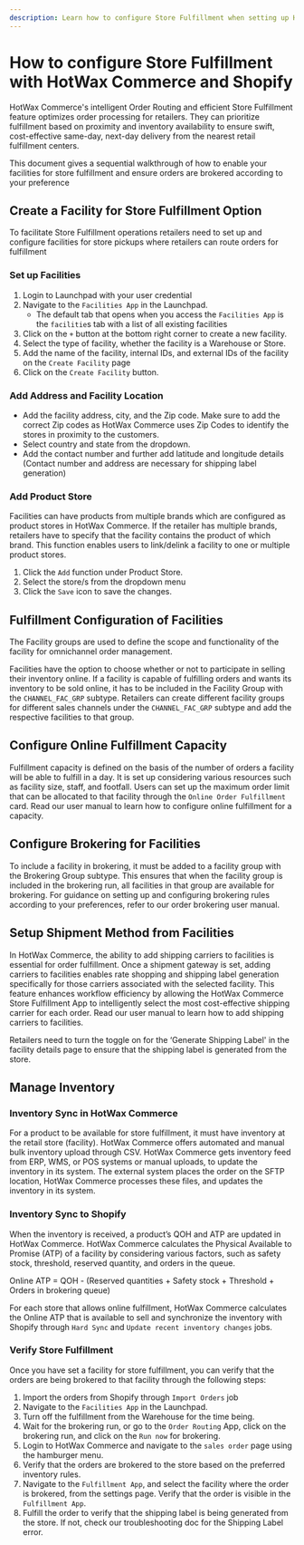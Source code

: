```yaml
---
description: Learn how to configure Store Fulfillment when setting up HotWax Commerce
---
```


# How to configure Store Fulfillment with HotWax Commerce and Shopify

HotWax Commerce's intelligent Order Routing and efficient Store Fulfillment feature optimizes order processing for retailers. They can prioritize fulfillment based on proximity and inventory availability to ensure swift, cost-effective same-day, next-day delivery from the nearest retail fulfillment centers.

This document gives a sequential walkthrough of how to enable your facilities for store fulfillment and ensure orders are brokered according to your preference

## Create a Facility for Store Fulfillment Option

To facilitate Store Fulfillment operations retailers need to set up and configure facilities for store pickups where retailers can route orders for fulfillment

### Set up Facilities

1. Login to Launchpad with your user credential
2. Navigate to the `Facilities App` in the Launchpad.
   - The default tab that opens when you access the `Facilities App` is the `facilitie`s tab with a list of all existing facilities
3. Click on the `+` button at the bottom right corner to create a new facility.
4. Select the type of facility, whether the facility is a Warehouse or Store.
5. Add the name of the facility, internal IDs, and external IDs of the facility on the `Create Facility` page 
6. Click on the `Create Facility` button.

### Add Address and Facility Location

- Add the facility address, city, and the Zip code. Make sure to add the correct Zip codes as HotWax Commerce uses Zip Codes to identify the stores in proximity to the customers.
- Select country and state from the dropdown.
- Add the contact number and further add latitude and longitude details (Contact number and address are necessary for shipping label generation)

### Add Product Store

Facilities can have products from multiple brands which are configured as product stores in HotWax Commerce. If the retailer has multiple brands, retailers have to specify that the facility contains the product of which brand. This function enables users to link/delink a facility to one or multiple product stores.

1. Click the `Add` function under Product Store.
2. Select the store/s from the dropdown menu
3. Click the `Save` icon to save the changes.

## Fulfillment Configuration of Facilities

The Facility groups are used to define the scope and functionality of the facility for omnichannel order management.

Facilities have the option to choose whether or not to participate in selling their inventory online. If a facility is capable of fulfilling orders and wants its inventory to be sold online, it has to be included in the Facility Group with the `CHANNEL_FAC_GRP` subtype. Retailers can create different facility groups for different sales channels under the `CHANNEL_FAC_GRP` subtype and add the respective facilities to that group. 

## Configure Online Fulfillment Capacity

Fulfillment capacity is defined on the basis of the number of orders a facility will be able to fulfill in a day. It is set up considering various resources such as facility size, staff, and footfall. Users can set up the maximum order limit that can be allocated to that facility through the `Online Order Fulfillment` card. Read our user manual to learn how to configure online fulfillment for a capacity.

## Configure Brokering for Facilities

To include a facility in brokering, it must be added to a facility group with the Brokering Group subtype. This ensures that when the facility group is included in the brokering run, all facilities in that group are available for brokering. For guidance on setting up and configuring brokering rules according to your preferences, refer to our order brokering user manual.

## Setup Shipment Method from Facilities

In HotWax Commerce, the ability to add shipping carriers to facilities is essential for order fulfillment. Once a shipment gateway is set, adding carriers to facilities enables rate shopping and shipping label generation specifically for those carriers associated with the selected facility. This feature enhances workflow efficiency by allowing the HotWax Commerce Store Fulfillment App to intelligently select the most cost-effective shipping carrier for each order. Read our user manual to learn how to add shipping carriers to facilities.

Retailers need to turn the toggle on for the ‘Generate Shipping Label' in the facility details page to ensure that the shipping label is generated from the store.

## Manage Inventory

### Inventory Sync in HotWax Commerce

For a product to be available for store fulfillment, it must have inventory at the retail store (facility). HotWax Commerce offers automated and manual bulk inventory upload through CSV. HotWax Commerce gets inventory feed from ERP, WMS, or POS systems or manual uploads, to update the inventory in its system. The external system places the order on the SFTP location, HotWax Commerce processes these files, and updates the inventory in its system.

### Inventory Sync to Shopify

When the inventory is received, a product’s QOH and ATP are updated in HotWax Commerce. HotWax Commerce calculates the Physical Available to Promise (ATP) of a facility by considering various factors, such as safety stock, threshold, reserved quantity, and orders in the queue.

Online ATP = QOH - (Reserved quantities + Safety stock + Threshold + Orders in brokering queue)

For each store that allows online fulfillment, HotWax Commerce calculates the Online ATP that is available to sell and synchronize the inventory with Shopify through `Hard Sync` and `Update recent inventory changes` jobs.

### Verify Store Fulfillment

Once you have set a facility for store fulfillment, you can verify that the orders are being brokered to that facility through the following steps:

1. Import the orders from Shopify through `Import Orders` job
2. Navigate to the `Facilities App` in the Launchpad.
3. Turn off the fulfillment from the Warehouse for the time being.
4. Wait for the brokering run, or go to the `Order Routing` App, click on the brokering run, and click on the `Run now` for brokering.
5. Login to HotWax Commerce and navigate to the `sales order` page using the hamburger menu.
6. Verify that the orders are brokered to the store based on the preferred inventory rules.
7. Navigate to the `Fulfillment App`, and select the facility where the order is brokered, from the settings page. Verify that the order is visible in the `Fulfillment App`.
8. Fulfill the order to verify that the shipping label is being generated from the store. If not, check our troubleshooting doc for the Shipping Label error.



